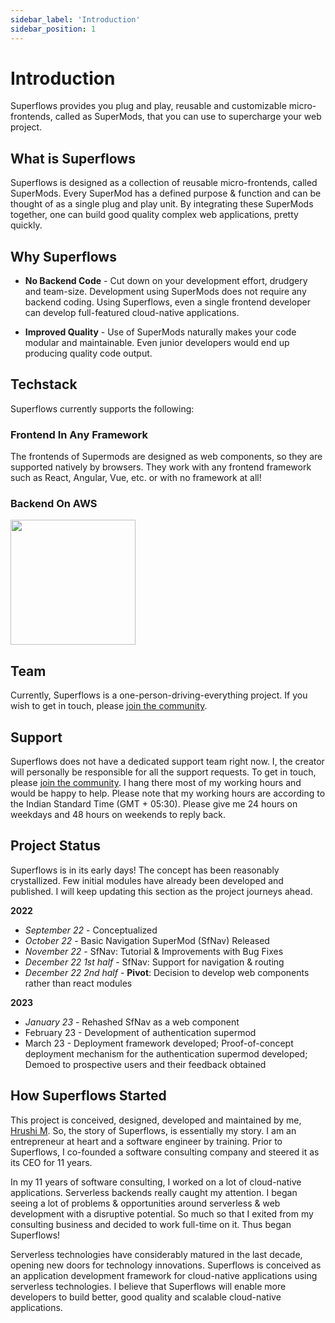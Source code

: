 ```yaml
---
sidebar_label: 'Introduction'
sidebar_position: 1
---
```


# Introduction

Superflows provides you plug and play, reusable and customizable micro-frontends, called as SuperMods, that you can use to supercharge your web project.

## What is Superflows

Superflows is designed as a collection of reusable micro-frontends, called SuperMods. Every SuperMod has a defined purpose & function and can be thought of as a single plug and play unit. By integrating these SuperMods together, one can build good quality complex web applications, pretty quickly.

## Why Superflows

- **No Backend Code** - Cut down on your development effort, drudgery and team-size. Development using SuperMods does not require any backend coding. Using Superflows, even a single frontend developer can develop full-featured cloud-native applications.  

- **Improved Quality** - Use of SuperMods naturally makes your code modular and maintainable. Even junior developers would end up producing quality code output.

## Techstack

Superflows currently supports the following:

### Frontend In Any Framework

The frontends of Supermods are designed as web components, so they are supported natively by browsers. They work with any frontend framework such as React, Angular, Vue, etc. or with no framework at all!

### Backend On AWS

<img src="https://superflows-images.s3.ap-south-1.amazonaws.com/amazon_aws_logo.png" height="200" width="200" />


## Team

Currently, Superflows is a one-person-driving-everything project. If you wish to get in touch, please <a href="https://discord.com/invite/ksEXS4P9h6">join the community</a>.


## Support

Superflows does not have a dedicated support team right now. I, the creator will personally be responsible for all the support requests. To get in touch, please <a href="https://discord.com/invite/ksEXS4P9h6">join the community</a>. I hang there most of my working hours and would be happy to help. Please note that my working hours are according to the Indian Standard Time (GMT + 05:30). Please give me 24 hours on weekdays and 48 hours on weekends to reply back.

## Project Status

Superflows is in its early days! The concept has been reasonably crystallized. Few initial modules have already been developed and published. I will keep updating this section as the project journeys ahead.

**2022**
- *September 22* - Conceptualized
- *October 22* - Basic Navigation SuperMod (SfNav) Released
- *November 22* - SfNav: Tutorial & Improvements with Bug Fixes
- *December 22 1st half* - SfNav: Support for navigation & routing
- *December 22 2nd half* - **Pivot**: Decision to develop web components rather than react modules

**2023**
- *January 23* - Rehashed SfNav as a web component 
- February 23 - Development of authentication supermod
- March 23 - Deployment framework developed; Proof-of-concept deployment mechanism for the authentication supermod developed; Demoed to prospective users and their feedback obtained

## How Superflows Started

This project is conceived, designed, developed and maintained by me, [Hrushi M](https://twitter.com/hrushi?lang=en). So, the story of Superflows, is essentially my story. I am an entrepreneur at heart and a software engineer by training. Prior to Superflows, I co-founded a software consulting company and steered it as its CEO for 11 years. 

In my 11 years of software consulting, I worked on a lot of cloud-native applications. Serverless backends really caught my attention. I began seeing a lot of problems & opportunities around serverless & web development with a disruptive potential. So much so that I exited from my consulting business and decided to work full-time on it. Thus began Superflows!

Serverless technologies have considerably matured in the last decade, opening new doors for technology innovations. Superflows is conceived as an application development framework for cloud-native applications using serverless technologies. I believe that Superflows will enable more developers to build better, good quality and scalable cloud-native applications.

